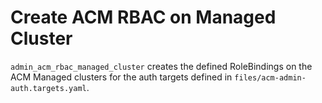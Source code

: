 # Create ACM RBAC on Managed Cluster
`admin_acm_rbac_managed_cluster` creates the defined RoleBindings on the ACM Managed clusters for the auth targets defined in `files/acm-admin-auth.targets.yaml`.